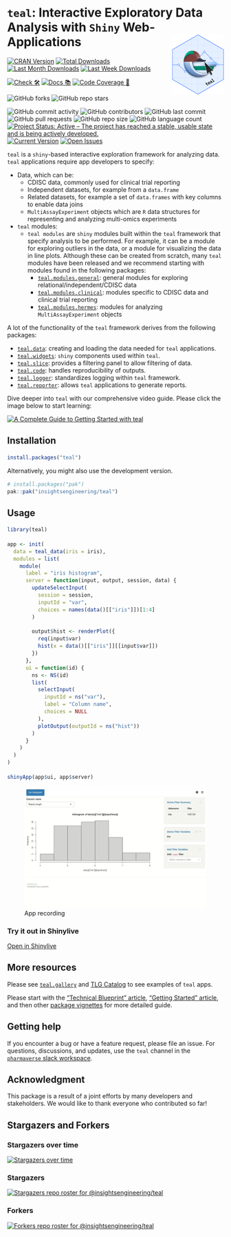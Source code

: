
<!-- README.md is generated from README.Rmd. Please edit that file -->

# `teal`: Interactive Exploratory Data Analysis with `Shiny` Web-Applications <a href='https://insightsengineering.github.io/teal/'><img src="man/figures/logo.svg" align="right" height="139" style="max-width: 100%; max-height: 139px;"/></a  >

<!-- start badges -->

[![CRAN
Version](https://www.r-pkg.org/badges/version/teal?color=green)](https://cran.r-project.org/package=teal)
[![Total
Downloads](http://cranlogs.r-pkg.org/badges/grand-total/teal?color=green)](https://cran.r-project.org/package=teal)
[![Last Month
Downloads](http://cranlogs.r-pkg.org/badges/last-month/teal?color=green)](https://cran.r-project.org/package=teal)
[![Last Week
Downloads](http://cranlogs.r-pkg.org/badges/last-week/teal?color=green)](https://cran.r-project.org/package=teal)

[![Check
🛠](https://github.com/insightsengineering/teal/actions/workflows/check.yaml/badge.svg)](https://insightsengineering.github.io/teal/main/unit-test-report/)
[![Docs
📚](https://github.com/insightsengineering/teal/actions/workflows/docs.yaml/badge.svg)](https://insightsengineering.github.io/teal/)
[![Code Coverage
📔](https://raw.githubusercontent.com/insightsengineering/teal/_xml_coverage_reports/data/main/badge.svg)](https://insightsengineering.github.io/teal/main/coverage-report/)

![GitHub
forks](https://img.shields.io/github/forks/insightsengineering/teal?style=social)
![GitHub repo
stars](https://img.shields.io/github/stars/insightsengineering/teal?style=social)

![GitHub commit
activity](https://img.shields.io/github/commit-activity/m/insightsengineering/teal)
![GitHub
contributors](https://img.shields.io/github/contributors/insightsengineering/teal)
![GitHub last
commit](https://img.shields.io/github/last-commit/insightsengineering/teal)
![GitHub pull
requests](https://img.shields.io/github/issues-pr/insightsengineering/teal)
![GitHub repo
size](https://img.shields.io/github/repo-size/insightsengineering/teal)
![GitHub language
count](https://img.shields.io/github/languages/count/insightsengineering/teal)
[![Project Status: Active – The project has reached a stable, usable
state and is being actively
developed.](https://www.repostatus.org/badges/latest/active.svg)](https://www.repostatus.org/#active)
[![Current
Version](https://img.shields.io/github/r-package/v/insightsengineering/teal/main?color=purple&label=package%20version)](https://github.com/insightsengineering/teal/tree/main)
[![Open
Issues](https://img.shields.io/github/issues-raw/insightsengineering/teal?color=red&label=open%20issues)](https://github.com/insightsengineering/teal/issues?q=is%3Aissue+is%3Aopen+sort%3Aupdated-desc)
<!-- end badges -->

`teal` is a `shiny`-based interactive exploration framework for
analyzing data. `teal` applications require app developers to specify:

<!-- markdownlint-disable MD007 MD030 -->

- Data, which can be:
  - CDISC data, commonly used for clinical trial reporting
  - Independent datasets, for example from a `data.frame`
  - Related datasets, for example a set of `data.frames` with key
    columns to enable data joins
  - `MultiAssayExperiment` objects which are `R` data structures for
    representing and analyzing multi-omics experiments
- `teal` modules:
  - `teal modules` are `shiny` modules built within the `teal` framework
    that specify analysis to be performed. For example, it can be a
    module for exploring outliers in the data, or a module for
    visualizing the data in line plots. Although these can be created
    from scratch, many `teal` modules have been released and we
    recommend starting with modules found in the following packages:
    - [`teal.modules.general`](https://insightsengineering.github.io/teal.modules.general/latest-tag/):
      general modules for exploring relational/independent/CDISC data
    - [`teal.modules.clinical`](https://insightsengineering.github.io/teal.modules.clinical/latest-tag/):
      modules specific to CDISC data and clinical trial reporting
    - [`teal.modules.hermes`](https://insightsengineering.github.io/teal.modules.hermes/latest-tag/):
      modules for analyzing `MultiAssayExperiment` objects

<!-- markdownlint-enable MD007 MD030 -->

A lot of the functionality of the `teal` framework derives from the
following packages:

<!-- markdownlint-disable MD007 MD030 -->

- [`teal.data`](https://insightsengineering.github.io/teal.data/latest-tag/):
  creating and loading the data needed for `teal` applications.
- [`teal.widgets`](https://insightsengineering.github.io/teal.widgets/latest-tag/):
  `shiny` components used within `teal`.
- [`teal.slice`](https://insightsengineering.github.io/teal.slice/latest-tag/):
  provides a filtering panel to allow filtering of data.
- [`teal.code`](https://insightsengineering.github.io/teal.code/latest-tag/):
  handles reproducibility of outputs.
- [`teal.logger`](https://insightsengineering.github.io/teal.logger/latest-tag/):
  standardizes logging within `teal` framework.
- [`teal.reporter`](https://insightsengineering.github.io/teal.reporter/latest-tag/):
  allows `teal` applications to generate reports.

Dive deeper into `teal` with our comprehensive video guide. Please click
the image below to start learning:

[![A Complete Guide to Getting Started with
teal](https://img.youtube.com/vi/N8ZamECICSI/0.jpg)](https://www.youtube.com/watch?v=N8ZamECICSI)

<!-- markdownlint-enable MD007 MD030 -->

## Installation

``` r
install.packages("teal")
```

Alternatively, you might also use the development version.

``` r
# install.packages("pak")
pak::pak("insightsengineering/teal")
```

## Usage

``` r
library(teal)

app <- init(
  data = teal_data(iris = iris),
  modules = list(
    module(
      label = "iris histogram",
      server = function(input, output, session, data) {
        updateSelectInput(
          session = session,
          inputId = "var",
          choices = names(data()[["iris"]])[1:4]
        )

        output$hist <- renderPlot({
          req(input$var)
          hist(x = data()[["iris"]][[input$var]])
        })
      },
      ui = function(id) {
        ns <- NS(id)
        list(
          selectInput(
            inputId = ns("var"),
            label = "Column name",
            choices = NULL
          ),
          plotOutput(outputId = ns("hist"))
        )
      }
    )
  )
)

shinyApp(app$ui, app$server)
```

<figure>
<img src="man/figures/readme_app.webp" alt="App recording" />
<figcaption aria-hidden="true">App recording</figcaption>
</figure>

### Try it out in Shinylive

[Open in
Shinylive](https://shinylive.io/r/app/#code=NobwRAdghgtgpmAXGKAHVA6ASmANGAYwHsIAXOMpMAGwEsAjAJykYE8AKcqagSgB0IAtKgAEAHgC0I2hFql2AkSIAmUUlBEBeEV2oB9Veva1GtAM5bppsz1yKRMIsoCu1OBe10z8+0scu3BQglEJFqKHo4aks+MBNzEQALc1IiAHNmGFi7YNCRMzhGADdCywAzZwgCUloSYwhUZ1JcESImxub89zNaiBbDKB4REF8851RDOABlKLhqgEkGpqC8vIKzHpJLdc2+0dWZDvnlGLAilmz9vIJEoloCd0toeDN2AfYeYGBY+LNYgF1-p8AIyIAAs-yuSn4glyqzapA6ABJkt5xFJGBRlIUAArUIjyEZw1YiTEAR3qyPOjBhJJCqPkAA9LO9Pt84tYAf8vocmkjqYDaSSAL5C0LCnKrZy0cqVaq9YzKIZEukQCySEQAOSmirFeS8PmJqwKbgWS0NdNCvNIxyer1i1Nitih+oiUVOAGEiNRnDBgs84JcjSSbncHh4tQBVAAy0Zd0MlltQ+NIAHl2ssEUcTto1QowAynXrQsWRMLRkKYTCBGZkhBWABBdDsYRI6UtVsFYqFHhgYX-IA)

## More resources

Please see
[`teal.gallery`](https://insightsengineering.github.io/teal.gallery/)
and [TLG Catalog](https://insightsengineering.github.io/tlg-catalog/) to
see examples of `teal` apps.

Please start with the [“Technical Blueprint”
article](https://insightsengineering.github.io/teal/latest-tag/articles/blueprint/index.html),
[“Getting Started”
article](https://insightsengineering.github.io/teal/latest-tag/articles/getting-started-with-teal.html),
and then other [package
vignettes](https://insightsengineering.github.io/teal/latest-tag/articles/index.html)
for more detailed guide.

## Getting help

If you encounter a bug or have a feature request, please file an issue.
For questions, discussions, and updates, use the `teal` channel in the
[`pharmaverse` slack workspace](https://pharmaverse.slack.com).

## Acknowledgment

This package is a result of a joint efforts by many developers and
stakeholders. We would like to thank everyone who contributed so far!

## Stargazers and Forkers

### Stargazers over time

[![Stargazers over
time](https://starchart.cc/insightsengineering/teal.svg)](https://starchart.cc/insightsengineering/teal)

### Stargazers

[![Stargazers repo roster for
@insightsengineering/teal](http://reporoster.com/stars/insightsengineering/teal)](https://github.com/insightsengineering/teal/stargazers)

### Forkers

[![Forkers repo roster for
@insightsengineering/teal](http://reporoster.com/forks/insightsengineering/teal)](https://github.com/insightsengineering/teal/network/members)
